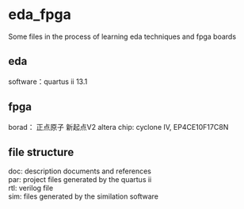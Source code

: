 # eda_fpga
Some files in the process of learning eda techniques and fpga boards

## eda 
software：quartus ii 13.1

## fpga
borad： 正点原子 新起点V2
altera chip: cyclone IV, EP4CE10F17C8N

## file structure  
doc: description documents and references  
par: project files generated by the quartus ii  
rtl: verilog file  
sim: files generated by the similation software

